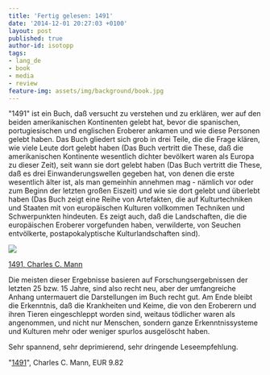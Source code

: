 ```yaml
---
title: 'Fertig gelesen: 1491'
date: '2014-12-01 20:27:03 +0100'
layout: post
published: true
author-id: isotopp
tags:
- lang_de
- book
- media
- review
feature-img: assets/img/background/book.jpg
---
```

"1491" ist ein Buch, daß versucht zu verstehen und zu erklären, wer auf den beiden amerikanischen Kontinenten gelebt hat, bevor die spanischen, portugiesischen und englischen Eroberer ankamen und wie diese Personen gelebt haben. Das Buch gliedert sich grob in drei Teile, die die Frage klären, wie viele Leute dort gelebt haben (Das Buch vertritt die These, daß die amerikanischen Kontinente wesentlich dichter bevölkert waren als Europa zu dieser Zeit), seit wann sie dort gelebt haben (Das Buch vertritt die These, daß es drei Einwanderungswellen gegeben hat, von denen die erste wesentlich älter ist, als man gemeinhin annehmen mag - nämlich vor oder zum Beginn der letzten großen Eiszeit) und wie sie dort gelebt und überlebt haben (Das Buch zeigt eine Reihe von Artefakten, die auf Kulturtechniken und Staaten mit von europäischen Kulturen vollkommen Techniken und Schwerpunkten hindeuten. Es zeigt auch, daß die Landschaften, die die europäischen Eroberer vorgefunden haben, verwilderte, von Seuchen entvölkerte, postapokalyptische Kulturlandschaften sind).

[![](/uploads/2014/12/1491.jpg)](https://www.amazon.de/1491-Second-Revelations-Americas-Columbus-ebook/dp/B000JMKVE4)

[1491, Charles C. Mann](https://www.amazon.de/1491-Second-Revelations-Americas-Columbus-ebook/dp/B000JMKVE4)

Die meisten dieser Ergebnisse basieren auf Forschungsergebnissen der letzten 25 bzw. 15 Jahre, sind also recht neu, aber der umfangreiche Anhang untermauert die Darstellungen im Buch recht gut. Am Ende bleibt die Erkenntnis, daß die Krankheiten und Keime, die von den Eroberern und ihren Tieren eingeschleppt worden sind, weitaus tödlicher waren als angenommen, und nicht nur Menschen, sondern ganze Erkenntnissysteme und Kulturen mehr oder weniger spurlos ausgelöscht haben.

Sehr spannend, sehr deprimierend, sehr dringende Leseempfehlung.

"[1491](https://www.amazon.de/1491-Second-Revelations-Americas-Columbus-ebook/dp/B000JMKVE4)", Charles C. Mann, EUR 9.82

